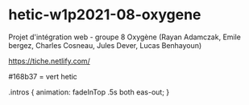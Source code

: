 # hetic-w1p2021-08-oxygene

Projet d'intégration web - groupe 8 Oxygène (Rayan Adamczak, Emile bergez, Charles Cosneau, Jules Dever, Lucas Benhayoun)

https://tiche.netlify.com/




#168b37 = vert hetic


.intros {
  animation: fadeInTop .5s both eas-out;
}